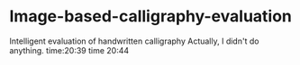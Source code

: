 # Image-based-calligraphy-evaluation
Intelligent evaluation of handwritten calligraphy
Actually, I didn't do anything.
time:20:39
time 20:44
